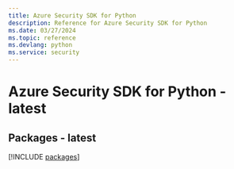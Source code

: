 ```yaml
---
title: Azure Security SDK for Python
description: Reference for Azure Security SDK for Python
ms.date: 03/27/2024
ms.topic: reference
ms.devlang: python
ms.service: security
---
```

# Azure Security SDK for Python - latest
## Packages - latest
[!INCLUDE [packages](security-index.md)]